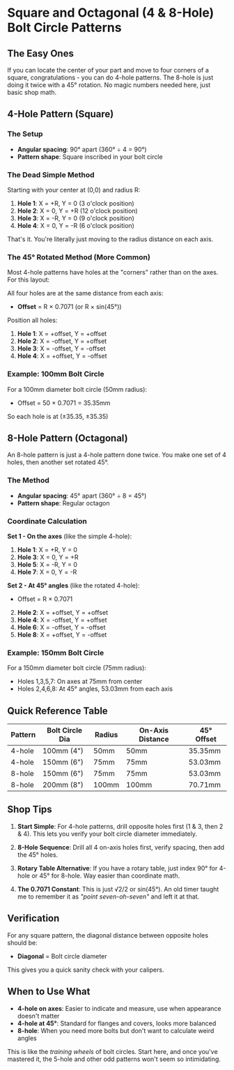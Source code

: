 # Square and Octagonal (4 & 8-Hole) Bolt Circle Patterns

## The Easy Ones

If you can locate the center of your part and move to four corners of a square, congratulations - you can do 4-hole patterns. The 8-hole is just doing it twice with a 45° rotation. No magic numbers needed here, just basic shop math.

## 4-Hole Pattern (Square)

### The Setup

- **Angular spacing**: 90° apart (360° ÷ 4 = 90°)
- **Pattern shape**: Square inscribed in your bolt circle

### The Dead Simple Method

Starting with your center at (0,0) and radius R:

1. **Hole 1**: X = +R, Y = 0 (3 o'clock position)
2. **Hole 2**: X = 0, Y = +R (12 o'clock position)
3. **Hole 3**: X = -R, Y = 0 (9 o'clock position)
4. **Hole 4**: X = 0, Y = -R (6 o'clock position)

That's it. You're literally just moving to the radius distance on each axis.

### The 45° Rotated Method (More Common)

Most 4-hole patterns have holes at the "corners" rather than on the axes. For this layout:

All four holes are at the same distance from each axis:

- **Offset** = R × 0.7071 (or R × sin(45°))

Position all holes:

1. **Hole 1**: X = +offset, Y = +offset
2. **Hole 2**: X = -offset, Y = +offset
3. **Hole 3**: X = -offset, Y = -offset
4. **Hole 4**: X = +offset, Y = -offset

### Example: 100mm Bolt Circle

For a 100mm diameter bolt circle (50mm radius):

- Offset = 50 × 0.7071 = 35.35mm

So each hole is at (±35.35, ±35.35)

## 8-Hole Pattern (Octagonal)

An 8-hole pattern is just a 4-hole pattern done twice. You make one set of 4 holes, then another set rotated 45°.

### The Method

- **Angular spacing**: 45° apart (360° ÷ 8 = 45°)
- **Pattern shape**: Regular octagon

### Coordinate Calculation

**Set 1 - On the axes** (like the simple 4-hole):

1. **Hole 1**: X = +R, Y = 0
2. **Hole 3**: X = 0, Y = +R
3. **Hole 5**: X = -R, Y = 0
4. **Hole 7**: X = 0, Y = -R

**Set 2 - At 45° angles** (like the rotated 4-hole):

- Offset = R × 0.7071

2. **Hole 2**: X = +offset, Y = +offset
3. **Hole 4**: X = -offset, Y = +offset
4. **Hole 6**: X = -offset, Y = -offset
5. **Hole 8**: X = +offset, Y = -offset

### Example: 150mm Bolt Circle

For a 150mm diameter bolt circle (75mm radius):

- Holes 1,3,5,7: On axes at 75mm from center
- Holes 2,4,6,8: At 45° angles, 53.03mm from each axis

## Quick Reference Table

| Pattern | Bolt Circle Dia | Radius | On-Axis Distance | 45° Offset |
| ------- | --------------- | ------ | ---------------- | ---------- |
| 4-hole  | 100mm (4")      | 50mm   | 50mm             | 35.35mm    |
| 4-hole  | 150mm (6")      | 75mm   | 75mm             | 53.03mm    |
| 8-hole  | 150mm (6")      | 75mm   | 75mm             | 53.03mm    |
| 8-hole  | 200mm (8")      | 100mm  | 100mm            | 70.71mm    |

## Shop Tips

1. **Start Simple**: For 4-hole patterns, drill opposite holes first (1 & 3, then 2 & 4). This lets you verify your bolt circle diameter immediately.

2. **8-Hole Sequence**: Drill all 4 on-axis holes first, verify spacing, then add the 45° holes.

3. **Rotary Table Alternative**: If you have a rotary table, just index 90° for 4-hole or 45° for 8-hole. Way easier than coordinate math.

4. **The 0.7071 Constant**: This is just √2/2 or sin(45°). An old timer taught me to remember it as _"point seven-oh-seven"_ and left it at that.

## Verification

For any square pattern, the diagonal distance between opposite holes should be:

- **Diagonal** = Bolt circle diameter

This gives you a quick sanity check with your calipers.

## When to Use What

- **4-hole on axes**: Easier to indicate and measure, use when appearance doesn't matter
- **4-hole at 45°**: Standard for flanges and covers, looks more balanced
- **8-hole**: When you need more bolts but don't want to calculate weird angles

This is like the _training wheels_ of bolt circles. Start here, and once you've mastered it, the 5-hole and other odd patterns won't seem so intimidating.


